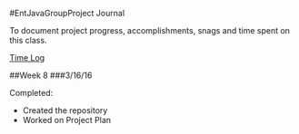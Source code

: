 #EntJavaGroupProject Journal

To document project progress, accomplishments, snags and time spent on this class.

[Time Log](timelog.md)

##Week 8
###3/16/16

Completed:
* Created the repository
* Worked on Project Plan
